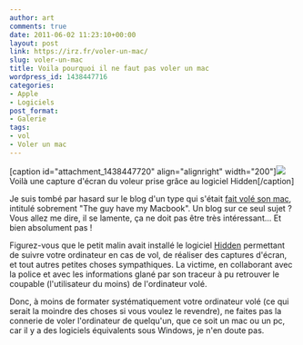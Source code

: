 ```yaml
---
author: art
comments: true
date: 2011-06-02 11:23:10+00:00
layout: post
link: https://irz.fr/voler-un-mac/
slug: voler-un-mac
title: Voila pourquoi il ne faut pas voler un mac
wordpress_id: 1438447716
categories:
- Apple
- Logiciels
post_format:
- Galerie
tags:
- vol
- Voler un mac
---
```


[caption id="attachment_1438447720" align="alignright" width="200"][![](https://static.irz.fr/2011/06/tumblr_llvrhxBLUo1qkzrzto1_500.jpg)](https://static.irz.fr/2011/06/tumblr_llvrhxBLUo1qkzrzto1_500.jpg) Voilà une capture d'écran du voleur prise grâce au logiciel Hidden[/caption]

Je suis tombé par hasard sur le blog d'un type qui s'était [fait volé son mac](http://thisguyhasmymacbook.tumblr.com/), intitulé sobrement "The guy have my Macbook". Un blog sur ce seul sujet ? Vous allez me dire, il se lamente, ça ne doit pas être très intéressant... Et bien absolument pas !

Figurez-vous que le petit malin avait installé le logiciel [Hidden](http://hiddenapp.com/) permettant de suivre votre ordinateur en cas de vol, de réaliser des captures d'écran, et tout autres petites choses sympathiques. La victime, en collaborant avec la police et avec les informations glané par son traceur à pu retrouver le coupable (l'utilisateur du moins) de l'ordinateur volé.

Donc, à moins de formater systématiquement votre ordinateur volé (ce qui serait la moindre des choses si vous voulez le revendre), ne faites pas la connerie de voler l'ordinateur de quelqu'un, que ce soit un mac ou un pc, car il y a des logiciels équivalents sous Windows, je n'en doute pas.

